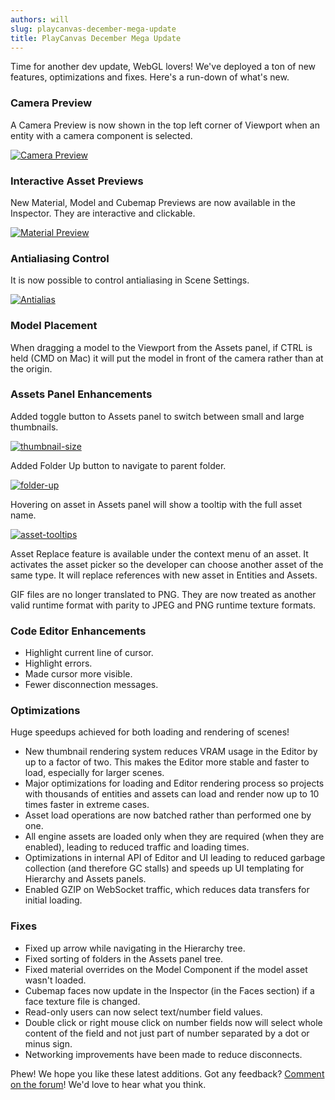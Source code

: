 ```yaml
---
authors: will
slug: playcanvas-december-mega-update
title: PlayCanvas December Mega Update
---
```


Time for another dev update, WebGL lovers! We've deployed a ton of new features, optimizations and fixes. Here's a run-down of what's new.

### Camera Preview

A Camera Preview is now shown in the top left corner of Viewport when an entity with a camera component is selected.

[![Camera Preview](/img/editor-camera-preview.gif)](/img/editor-camera-preview.gif)

### Interactive Asset Previews

New Material, Model and Cubemap Previews are now available in the Inspector. They are interactive and clickable.

[![Material Preview](/img/editor-material-preview.gif)](/img/editor-material-preview.gif)

### Antialiasing Control

It is now possible to control antialiasing in Scene Settings.

[![Antialias](/img/editor-settings-antialias.png)](/img/editor-settings-antialias.png)

### Model Placement

When dragging a model to the Viewport from the Assets panel, if CTRL is held (CMD on Mac) it will put the model in front of the camera rather than at the origin.

### Assets Panel Enhancements

Added toggle button to Assets panel to switch between small and large thumbnails.

[![thumbnail-size](/img/thumbnail-size.gif)](/img/thumbnail-size.gif)

Added Folder Up button to navigate to parent folder.

[![folder-up](/img/folder-up.gif)](/img/folder-up.gif)

Hovering on asset in Assets panel will show a tooltip with the full asset name.

[![asset-tooltips](/img/asset-tooltips.gif)](/img/asset-tooltips.gif)

Asset Replace feature is available under the context menu of an asset. It activates the asset picker so the developer can choose another asset of the same type. It will replace references with new asset in Entities and Assets.

GIF files are no longer translated to PNG. They are now treated as another valid runtime format with parity to JPEG and PNG runtime texture formats.

### Code Editor Enhancements

- Highlight current line of cursor.
- Highlight errors.
- Made cursor more visible.
- Fewer disconnection messages.

### Optimizations

Huge speedups achieved for both loading and rendering of scenes!

- New thumbnail rendering system reduces VRAM usage in the Editor by up to a factor of two. This makes the Editor more stable and faster to load, especially for larger scenes.
- Major optimizations for loading and Editor rendering process so projects with thousands of entities and assets can load and render now up to 10 times faster in extreme cases.
- Asset load operations are now batched rather than performed one by one.
- All engine assets are loaded only when they are required (when they are enabled), leading to reduced traffic and loading times.
- Optimizations in internal API of Editor and UI leading to reduced garbage collection (and therefore GC stalls) and speeds up UI templating for Hierarchy and Assets panels.
- Enabled GZIP on WebSocket traffic, which reduces data transfers for initial loading.

### Fixes

- Fixed up arrow while navigating in the Hierarchy tree.
- Fixed sorting of folders in the Assets panel tree.
- Fixed material overrides on the Model Component if the model asset wasn't loaded.
- Cubemap faces now update in the Inspector (in the Faces section) if a face texture file is changed.
- Read-only users can now select text/number field values.
- Double click or right mouse click on number fields now will select whole content of the field and not just part of number separated by a dot or minus sign.
- Networking improvements have been made to reduce disconnects.

Phew! We hope you like these latest additions. Got any feedback? [Comment on the forum](https://forum.playcanvas.com/t/playcanvas-december-mega-update/2983)! We'd love to hear what you think.
